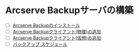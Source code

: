 # Arcserve Backupサーバの構築
- [ ] [Arcserve Backupのインストール](Arcserve_Backup_Install)
- [ ] [Arcserve Backupクライアント(物理)の追加](Arcserve_Backup_Client_Physical_Add)
- [ ] [Arcserve Backupクライアント(仮想)の追加](Arcserve_Backup_Client_Virtual_Add)
- [ ] [バックアップ スケジュール](Arcserve_Backup_Schedule)
